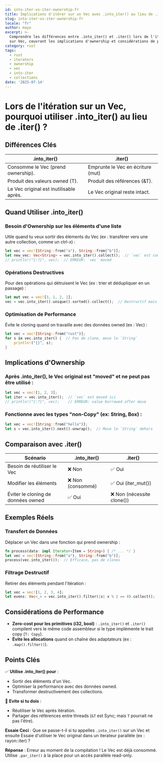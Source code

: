 ```yaml
---
id: into-iter-vs-iter-ownership-fr
title: Implications d'itérer sur un Vec avec .into_iter() au lieu de .iter()
slug: into-iter-vs-iter-ownership-fr
locale: "fr"
author: mayo
excerpt: >-
  Comprendre les différences entre .into_iter() et .iter() lors de l'itération
  sur Vec, couvrant les implications d'ownership et considérations de performance
category: rust
tags:
  - rust
  - iterators
  - ownership
  - vec
  - into-iter
  - collections
date: '2025-07-14'
---
```


# Lors de l'itération sur un Vec, pourquoi utiliser .into_iter() au lieu de .iter() ?

## Différences Clés

| .into_iter() | .iter() |
|--------------|---------|
| Consomme le Vec (prend ownership). | Emprunte le Vec en écriture (mut) |
| Produit des valeurs owned (T). | Produit des références (&T). |
| Le Vec original est inutilisable après. | Le Vec original reste intact. |

## Quand Utiliser .into_iter()

### Besoin d'Ownership sur les éléments d'une liste

Utile quand tu veux sortir des éléments du Vec (ex : transférer vers une autre collection, comme un ctrl-x) :

```rust
let vec = vec![String::from("a"), String::from("b")];
let new_vec: Vec<String> = vec.into_iter().collect();  // `vec` est consommé
// println!("{:?}", vec);  // ERREUR: `vec` moved
```

### Opérations Destructives

Pour des opérations qui détruisent le Vec (ex : trier et dédupliquer en un passage) :

```rust
let mut vec = vec![3, 1, 2, 1];
vec = vec.into_iter().unique().sorted().collect();  // Destructif mais efficace
```

### Optimisation de Performance

Évite le cloning quand on travaille avec des données owned (ex : Vec<String>) :

```rust
let vec = vec![String::from("rust")];
for s in vec.into_iter() {  // Pas de clone, move le `String`
    println!("{}", s);
}
```

## Implications d'Ownership

### Après .into_iter(), le Vec original est "moved" et ne peut pas être utilisé :

```rust
let vec = vec![1, 2, 3];
let iter = vec.into_iter();  // `vec` est moved ici
// println!("{:?}", vec);    // ERREUR: value borrowed after move
```

### Fonctionne avec les types "non-Copy" (ex: String, Box<T>) :

```rust
let vec = vec![String::from("hello")];
let s = vec.into_iter().next().unwrap();  // Move le `String` dehors
```

## Comparaison avec .iter()

| Scénario | .into_iter() | .iter() |
|----------|--------------|---------|
| Besoin de réutiliser le Vec | ❌ Non | ✅ Oui |
| Modifier les éléments | ❌ Non (consommé) | ✅ Oui (iter_mut()) |
| Éviter le cloning de données owned | ✅ Oui | ❌ Non (nécessite clone()) |

## Exemples Réels

### Transfert de Données

Déplacer un Vec dans une fonction qui prend ownership :

```rust
fn process(data: impl Iterator<Item = String>) { /* ... */ }
let vec = vec![String::from("a"), String::from("b")];
process(vec.into_iter());  // Efficace, pas de clones
```

### Filtrage Destructif

Retirer des éléments pendant l'itération :

```rust
let vec = vec![1, 2, 3, 4];
let evens: Vec<_> = vec.into_iter().filter(|x| x % 2 == 0).collect();
```

## Considérations de Performance

- **Zero-cost pour les primitives (i32, bool)** : `.into_iter()` et `.iter()` compilent vers le même code assembleur si le type implémente le trait copy (`T: Copy`).
- **Évite les allocations** quand on chaîne des adaptateurs (ex : `.map().filter()`).

## Points Clés

✅ **Utilise .into_iter() pour** :
- Sortir des éléments d'un Vec.
- Optimiser la performance avec des données owned.
- Transformer destructivement des collections.

🚫 **Evite si tu dois** :
- Réutiliser le Vec après itération.
- Partager des références entre threads (`&T` est Sync; mais `T` pourrait ne pas l'être).

**Essaie Ceci** : Que se passe-t-il si tu appelles `.into_iter()` sur un Vec et ensuite Essaie d'utiliser le Vec original dans un iterateur parallèle (ex : rayon::iter) ?

**Réponse** : Erreur au moment de la compilation ! Le Vec est déjà consommé. Utilise `.par_iter()` à la place pour un accès parallèle read-only.